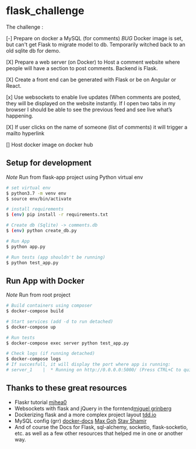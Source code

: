 # flask_challenge

The challenge :

[-]  Prepare on docker a MySQL (for comments) *BUG* Docker image is set, but can't get Flask to migrate model to db. Temporarily witched back to an old sqlite db for demo.

[X] Prepare a web server (on Docker) to Host a comment website where people will have a section to post comments. Backend is Flask.

[X] Create a front end can be generated with Flask or be on Angular or React.

[x] Use websockets to enable live updates (When comments are posted, they will be displayed on the website instantly. If I open two tabs in my browser I should be able to see the previous feed and see live what’s happening.

[X] If user clicks on the name of someone (list of comments) it will trigger a mailto hyperlink

[] Host docker image on docker hub

## Setup for development

*Note* Run from flask-app project using Python virtual env

```bash
# set virtual env
$ python3.7 -m venv env
$ source env/bin/activate

# install requirements
$ (env) pip install -r requirements.txt

# Create db (Sqlite) -> comments.db
$ (env) python create_db.py

# Run App
$ python app.py

# Run tests (app shouldn't be running)
$ python test_app.py
```

## Run App with Docker

*Note* Run from root project

```bash
# Build containers using composer
$ docker-compose build

# Start services (add -d to run detached)
$ docker-compose up

# Run tests
$ docker-compose exec server python test_app.py

# Check logs (if running detached)
$ docker-compose logs
# If succesfull, it will display the port where app is running:
# server_1    |  * Running on http://0.0.0.0:5000/ (Press CTRL+C to quit)
```

## Thanks to these great resources

- Flaskr tutorial [mjhea0](https://github.com/mjhea0/flaskr-tdd#add-some-color)
- Websockets with flask and jQuery in the forntend[miguel grinberg](https://blog.miguelgrinberg.com/post/easy-websockets-with-flask-and-gevent)
- Dockerizing flask and a more complex project layout [tdd.io](https://testdriven.io/courses/microservices-with-docker-flask-and-react/part-one-getting-started/)
- MySQL config (grr) [docker-docs](https://docs.docker.com/samples/library/mysql/) [Max Goh](https://medium.com/free-code-camp/how-to-develop-a-flask-graphql-graphene-mysql-and-docker-starter-kit-4d475f24ee76) [Stav Shamir](https://medium.com/@shamir.stav_83310/dockerizing-a-flask-mysql-app-with-docker-compose-c4f51d20b40d)
- And of course the Docs for Flask, sql-alchemy, socketio, flask-socketio, etc. as well as a few other resources that helped me in one or another way.
